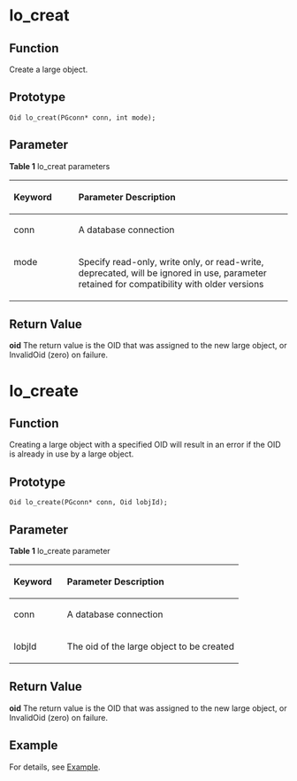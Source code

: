 # lo_creat<a name="EN-US_TOPIC_0242380592"></a>

## Function<a name="en-us_topic_0241735627_section696285173714"></a>

Create a large object.

## Prototype<a name="en-us_topic_0241735627_section2021053510594"></a>

```
Oid lo_creat(PGconn* conn, int mode);
```

## Parameter<a name="en-us_topic_0241735627_en-us_topic_0237120432_en-us_topic_0059778852_s3c7b37936d863eabb02ae76fe1cd3c53"></a>

**Table 1**  lo\_creat parameters

<a name="en-us_topic_0241735627_en-us_topic_0237120432_en-us_topic_0059778852_t82b61d38241342ffa2c83b3e50393841"></a>
<table><thead align="left"><tr id="en-us_topic_0241735627_en-us_topic_0237120432_en-us_topic_0059778852_r3ec068cec36347ccb83a7f18cf131215"><th class="cellrowborder" valign="top" width="23.27%" id="mcps1.2.3.1.1"><p id="en-us_topic_0241735627_en-us_topic_0237120432_en-us_topic_0059778852_a44a45da69b324aa4b5c1187191ec5c77"><a name="en-us_topic_0241735627_en-us_topic_0237120432_en-us_topic_0059778852_a44a45da69b324aa4b5c1187191ec5c77"></a><a name="en-us_topic_0241735627_en-us_topic_0237120432_en-us_topic_0059778852_a44a45da69b324aa4b5c1187191ec5c77"></a><strong id="en-us_topic_0241735627_en-us_topic_0237120432_en-us_topic_0059778852_a78fd62134c834d6ab90eace249f90f74"><a name="en-us_topic_0241735627_en-us_topic_0237120432_en-us_topic_0059778852_a78fd62134c834d6ab90eace249f90f74"></a><a name="en-us_topic_0241735627_en-us_topic_0237120432_en-us_topic_0059778852_a78fd62134c834d6ab90eace249f90f74"></a>Keyword</strong></p>
</th>
<th class="cellrowborder" valign="top" width="76.73%" id="mcps1.2.3.1.2"><p id="en-us_topic_0241735627_en-us_topic_0237120432_en-us_topic_0059778852_aee2bc08a3b8f47bf81fb032ef089ba6d"><a name="en-us_topic_0241735627_en-us_topic_0237120432_en-us_topic_0059778852_aee2bc08a3b8f47bf81fb032ef089ba6d"></a><a name="en-us_topic_0241735627_en-us_topic_0237120432_en-us_topic_0059778852_aee2bc08a3b8f47bf81fb032ef089ba6d"></a><strong id="en-us_topic_0241735627_en-us_topic_0237120432_en-us_topic_0059778852_a51048b44452847fabe05c8633f0220cf"><a name="en-us_topic_0241735627_en-us_topic_0237120432_en-us_topic_0059778852_a51048b44452847fabe05c8633f0220cf"></a><a name="en-us_topic_0241735627_en-us_topic_0237120432_en-us_topic_0059778852_a51048b44452847fabe05c8633f0220cf"></a>Parameter Description</strong></p>
</th>
</tr>
</thead>
<tbody>
<tr id="en-us_topic_0241735627_en-us_topic_0237120432_en-us_topic_0059778852_r89c7807f135840058d4a248137b3ca08"><td class="cellrowborder" valign="top" width="23.27%" headers="mcps1.2.3.1.1 "><p id="en-us_topic_0241735627_p23111054217"><a name="en-us_topic_0241735627_p23111054217"></a><a name="en-us_topic_0241735627_p23111054217"></a>conn</p>
</td>
<td class="cellrowborder" valign="top" width="76.73%" headers="mcps1.2.3.1.2 "><p id="en-us_topic_0241735627_en-us_topic_0237120432_en-us_topic_0059778852_ab962697251834031"><a name="en-us_topic_0241735627_en-us_topic_0237120432_en-us_topic_0059778852_ab962697251834031"></a><a name="en-us_topic_0241735627_en-us_topic_0237120432_en-us_topic_0059778852_ab962697251834031"></a>A database connection</p>
</td>
</tr>
<tr id="en-us_topic_0241735627_en-us_topic_0237120432_en-us_topic_0059778852_r89c7807f135840058d4a248137b3ca08"><td class="cellrowborder" valign="top" width="23.27%" headers="mcps1.2.3.1.1 "><p id="en-us_topic_0241735627_p23111054217"><a name="en-us_topic_0241735627_p23111054217"></a><a name="en-us_topic_0241735627_p23111054217"></a>mode</p>
</td>
<td class="cellrowborder" valign="top" width="76.73%" headers="mcps1.2.3.1.2 "><p id="en-us_topic_0241735627_en-us_topic_0237120432_en-us_topic_0059778852_ab962697251834032"><a name="en-us_topic_0241735627_en-us_topic_0237120432_en-us_topic_0059778852_ab962697251834032"></a><a name="en-us_topic_0241735627_en-us_topic_0237120432_en-us_topic_0059778852_ab962697251834032"></a>Specify read-only, write only, or read-write, deprecated, will be ignored in use, parameter retained for compatibility with older versions</p>
</td>
</tr>
</tbody>
</table>

## Return Value<a name="en-us_topic_0241735613_en-us_topic_0237120433_en-us_topic_0059777949_s25d37c96151c49ef8117dc53bda2bf2c"></a>

**oid** The return value is the OID that was assigned to the new large object, or InvalidOid (zero) on failure.

# lo_create<a name="EN-US_TOPIC_0242380592"></a>

## Function<a name="en-us_topic_0241735627_section696285173714"></a>

Creating a large object with a specified OID will result in an error if the OID is already in use by a large object.

## Prototype<a name="en-us_topic_0241735627_section2021053510593"></a>

```
Oid lo_create(PGconn* conn, Oid lobjId);
```

## Parameter<a name="en-us_topic_0241735627_en-us_topic_0237120432_en-us_topic_0059778852_s3c7b37936d863eabb02ae76fe1cd3c53"></a>

**Table 1**  lo\_create parameter

<a name="en-us_topic_0241735627_en-us_topic_0237120432_en-us_topic_0059778852_t82b61d38241342ffa2c83b3e50393841"></a>
<table><thead align="left"><tr id="en-us_topic_0241735627_en-us_topic_0237120432_en-us_topic_0059778852_r3ec068cec36347ccb83a7f18cf131215"><th class="cellrowborder" valign="top" width="23.27%" id="mcps1.2.3.1.1"><p id="en-us_topic_0241735627_en-us_topic_0237120432_en-us_topic_0059778852_a44a45da69b324aa4b5c1187191ec5c77"><a name="en-us_topic_0241735627_en-us_topic_0237120432_en-us_topic_0059778852_a44a45da69b324aa4b5c1187191ec5c77"></a><a name="en-us_topic_0241735627_en-us_topic_0237120432_en-us_topic_0059778852_a44a45da69b324aa4b5c1187191ec5c77"></a><strong id="en-us_topic_0241735627_en-us_topic_0237120432_en-us_topic_0059778852_a78fd62134c834d6ab90eace249f90f74"><a name="en-us_topic_0241735627_en-us_topic_0237120432_en-us_topic_0059778852_a78fd62134c834d6ab90eace249f90f74"></a><a name="en-us_topic_0241735627_en-us_topic_0237120432_en-us_topic_0059778852_a78fd62134c834d6ab90eace249f90f74"></a>Keyword</strong></p>
</th>
<th class="cellrowborder" valign="top" width="76.73%" id="mcps1.2.3.1.2"><p id="en-us_topic_0241735627_en-us_topic_0237120432_en-us_topic_0059778852_aee2bc08a3b8f47bf81fb032ef089ba6d"><a name="en-us_topic_0241735627_en-us_topic_0237120432_en-us_topic_0059778852_aee2bc08a3b8f47bf81fb032ef089ba6d"></a><a name="en-us_topic_0241735627_en-us_topic_0237120432_en-us_topic_0059778852_aee2bc08a3b8f47bf81fb032ef089ba6d"></a><strong id="en-us_topic_0241735627_en-us_topic_0237120432_en-us_topic_0059778852_a51048b44452847fabe05c8633f0220cf"><a name="en-us_topic_0241735627_en-us_topic_0237120432_en-us_topic_0059778852_a51048b44452847fabe05c8633f0220cf"></a><a name="en-us_topic_0241735627_en-us_topic_0237120432_en-us_topic_0059778852_a51048b44452847fabe05c8633f0220cf"></a>Parameter Description</strong></p>
</th>
</tr>
</thead>
<tbody>
<tr id="en-us_topic_0241735627_en-us_topic_0237120432_en-us_topic_0059778852_r89c7807f135840058d4a248137b3ca08"><td class="cellrowborder" valign="top" width="23.27%" headers="mcps1.2.3.1.1 "><p id="en-us_topic_0241735627_p23111054217"><a name="en-us_topic_0241735627_p23111054217"></a><a name="en-us_topic_0241735627_p23111054217"></a>conn</p>
</td>
<td class="cellrowborder" valign="top" width="76.73%" headers="mcps1.2.3.1.2 "><p id="en-us_topic_0241735627_en-us_topic_0237120432_en-us_topic_0059778852_ab962697251834033"><a name="en-us_topic_0241735627_en-us_topic_0237120432_en-us_topic_0059778852_ab962697251834033"></a><a name="en-us_topic_0241735627_en-us_topic_0237120432_en-us_topic_0059778852_ab962697251834033"></a>A database connection</p>
</td>
</tr>
<tr id="en-us_topic_0241735627_en-us_topic_0237120432_en-us_topic_0059778852_r89c7807f135840058d4a248137b3ca08"><td class="cellrowborder" valign="top" width="23.27%" headers="mcps1.2.3.1.1 "><p id="en-us_topic_0241735627_p23111054217"><a name="en-us_topic_0241735627_p23111054217"></a><a name="en-us_topic_0241735627_p23111054217"></a>lobjId</p>
</td>
<td class="cellrowborder" valign="top" width="76.73%" headers="mcps1.2.3.1.2 "><p id="en-us_topic_0241735627_en-us_topic_0237120432_en-us_topic_0059778852_ab962697251834034"><a name="en-us_topic_0241735627_en-us_topic_0237120432_en-us_topic_0059778852_ab962697251834034"></a><a name="en-us_topic_0241735627_en-us_topic_0237120432_en-us_topic_0059778852_ab962697251834034"></a>The oid of the large object to be created</p>
</td>
</tr>
</tbody>
</table>

## Return Value<a name="en-us_topic_0241735613_en-us_topic_0237120433_en-us_topic_0059777949_s25d37c96151c49ef8117dc53bda2bf2c"></a>

**oid** The return value is the OID that was assigned to the new large object, or InvalidOid (zero) on failure.

## Example<a name="en-us_topic_0241735638_section724101713155"></a>

For details, see  [Example](example-libpq.md).
